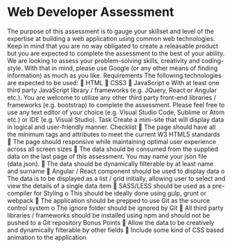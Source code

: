# Web Developer Assessment
The purpose of this assessment is to gauge your skillset and level of the expertise at
building a web application using common web technologies. Keep in mind that you
are no way obligated to create a releasable product but you are expected to
complete the assessment to the best of your ability.
We are looking to assess your problem-solving skills, creativity and coding-style.
With that in mind, please use Google (or any other means of finding information) as
much as you like.
Requirements
The following technologies are expected to be used:
 HTML
 CSS3
 JavaScript
o With at least one third party JavaScript library / frameworks (e.g.
JQuery, React or Angular etc.).
You are welcome to utilize any other third party front-end libraries / frameworks (e.g.
bootstrap) to complete the assessment.
Please feel free to use any text editor of your choice (e.g. Visual Studio Code,
Sublime or Atom etc.) or IDE (e.g. Visual Studio).
Task
Create a mini-site that will display data in logical and user-friendly manner.
Checklist
 The page should have all the minimum tags and attributes to meet the current
W3 HTML5 standards
 The page should responsive while maintaining optimal user experience
across all screen sizes
 The data should be consumed from the supplied data on the last page of this
assessment. You may name your json file (data.json).
 The data should be dynamically filterable by at least name and surname
 Angular / React component should be used to display data
o The data is to be displayed as a list / grid initially, allowing user to
select and view the details of a single data item
 SASS/LESS should be used as a pre-compiler for Styling
o This should be ideally done using gulp, grunt or webpack
 The application should be prepped to use Git as the source control system
o The ignore folder should be ignored by Git
 All third party libraries / frameworks should be installed using npm and should
not be pushed to a Git repository
Bonus Points
 Allow the data to be creatively and dynamically filterable by other fields
 Include some kind of CSS based animation to the application
